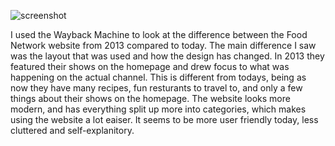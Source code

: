 ![screenshot](.images/Screenshot.jpg)

I used the Wayback Machine to look at the difference between the Food Network website from 2013 compared to today. The main difference I saw was the layout that was used and how the design has changed. In 2013 they featured their shows on the homepage and drew focus to what was happening on the actual channel. This is different from todays, being as now they have many recipes, fun resturants to travel to, and only a few things about their shows on the homepage. The website looks more modern, and has everything split up more into categories, which makes using the website a lot eaiser. It seems to be more user friendly today, less cluttered and self-explanitory. 

